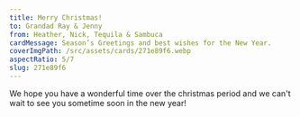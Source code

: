 ```yaml
---
title: Merry Christmas!
to: Grandad Ray & Jenny
from: Heather, Nick, Tequila & Sambuca
cardMessage: Season’s Greetings and best wishes for the New Year.
coverImgPath: /src/assets/cards/271e89f6.webp
aspectRatio: 5/7
slug: 271e89f6
---
```


We hope you have a wonderful time over the christmas period and we can't wait to see you sometime soon in the new year!
